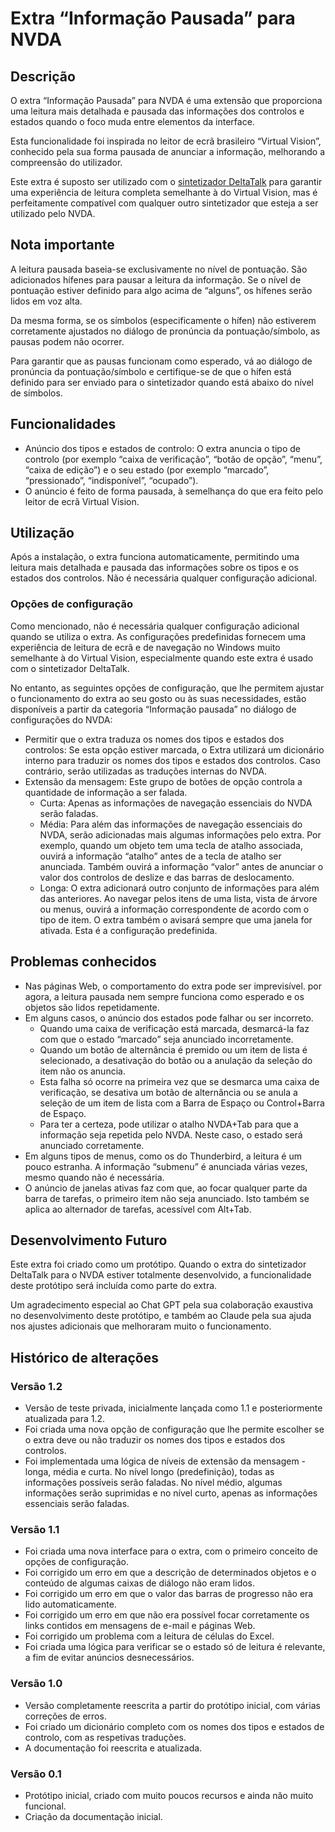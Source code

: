 # Extra “Informação Pausada” para NVDA

## Descrição

O extra “Informação Pausada” para NVDA é uma extensão que proporciona uma leitura mais detalhada e pausada das informações dos controlos e estados quando o foco muda entre elementos da interface.

Esta funcionalidade foi inspirada no leitor de ecrã brasileiro “Virtual Vision”, conhecido pela sua forma pausada de anunciar a informação, melhorando a compreensão do utilizador.

Este extra é suposto ser utilizado com o [sintetizador DeltaTalk](https://cld.pt/dl/download/2fbe0f2a-3a24-41f3-96f5-9ff9a5a88b07/DeltaTalk%20TTS.exe?dl=true) para garantir uma experiência de leitura completa semelhante à do Virtual Vision, mas é perfeitamente compatível com qualquer outro sintetizador que esteja a ser utilizado pelo NVDA.

## Nota importante
A leitura pausada baseia-se exclusivamente no nível de pontuação. São adicionados hífenes para pausar a leitura da informação. Se o nível de pontuação estiver definido para algo acima de “alguns”, os hífenes serão lidos em voz alta.

Da mesma forma, se os símbolos (especificamente o hífen) não estiverem corretamente ajustados no diálogo de pronúncia da pontuação/símbolo, as pausas podem não ocorrer.

Para garantir que as pausas funcionam como esperado, vá ao diálogo de pronúncia da pontuação/símbolo e certifique-se de que o hífen está definido para ser enviado para o sintetizador quando está abaixo do nível de símbolos.

## Funcionalidades

* Anúncio dos tipos e estados de controlo: O extra anuncia o tipo de controlo (por exemplo “caixa de verificação”, “botão de opção”, “menu”, “caixa de edição”) e o seu estado (por exemplo “marcado”, “pressionado”, “indisponível”, “ocupado”).
* O anúncio é feito de forma pausada, à semelhança do que era feito pelo leitor de ecrã Virtual Vision.

## Utilização

Após a instalação, o extra funciona automaticamente, permitindo uma leitura mais detalhada e pausada das informações sobre os tipos e os estados dos controlos. Não é necessária qualquer configuração adicional.

### Opções de configuração

Como mencionado, não é necessária qualquer configuração adicional quando se utiliza o extra. As configurações predefinidas fornecem uma experiência de leitura de ecrã e de navegação no Windows muito semelhante à do Virtual Vision, especialmente quando este extra é usado com o sintetizador DeltaTalk.

No entanto, as seguintes opções de configuração, que lhe permitem ajustar o funcionamento do extra ao seu gosto ou às suas necessidades, estão disponíveis a partir da categoria “Informação pausada” no diálogo de configurações do NVDA:

* Permitir que o extra traduza os nomes dos tipos e estados dos controlos: Se esta opção estiver marcada, o Extra utilizará um dicionário interno para traduzir os nomes dos tipos e estados dos controlos. Caso contrário, serão utilizadas as traduções internas do NVDA.
* Extensão da mensagem: Este grupo de botões de opção controla a quantidade de informação a ser falada.
    * Curta: Apenas as informações de navegação essenciais do NVDA serão faladas.
    * Média: Para além das informações de navegação essenciais do NVDA, serão adicionadas mais algumas informações pelo extra. Por exemplo, quando um objeto tem uma tecla de atalho associada, ouvirá a informação “atalho” antes de a tecla de atalho ser anunciada. Também ouvirá a informação “valor” antes de anunciar o valor dos controlos de deslize e das barras de deslocamento.
    * Longa: O extra adicionará outro conjunto de informações para além das anteriores. Ao navegar pelos itens de uma lista, vista de árvore ou menus, ouvirá a informação correspondente de acordo com o tipo de item. O extra também o avisará sempre que uma janela for ativada. Esta é a configuração predefinida.

## Problemas conhecidos

* Nas páginas Web, o comportamento do extra pode ser imprevisível. por agora, a leitura pausada nem sempre funciona como esperado e os objetos são lidos repetidamente.
* Em alguns casos, o anúncio dos estados pode falhar ou ser incorreto.
    * Quando uma caixa de verificação está marcada, desmarcá-la faz com que o estado “marcado” seja anunciado incorretamente.
    * Quando um botão de alternância é premido ou um item de lista é selecionado, a desativação do botão ou a anulação da seleção do item não os anuncia.
    * Esta falha só ocorre na primeira vez que se desmarca uma caixa de verificação, se desativa um botão de alternância ou se anula a seleção de um item de lista com a Barra de Espaço ou Control+Barra de Espaço.
    * Para ter a certeza, pode utilizar o atalho NVDA+Tab para que a informação seja repetida pelo NVDA. Neste caso, o estado será anunciado corretamente.
* Em alguns tipos de menus, como os do Thunderbird, a leitura é um pouco estranha. A informação “submenu” é anunciada várias vezes, mesmo quando não é necessária. 
* O anúncio de janelas ativas faz com que, ao focar qualquer parte da barra de tarefas, o primeiro item não seja anunciado. Isto também se aplica ao alternador de tarefas, acessível com Alt+Tab.

## Desenvolvimento Futuro

Este extra foi criado como um protótipo. Quando o extra do sintetizador DeltaTalk para o NVDA estiver totalmente desenvolvido, a funcionalidade deste protótipo será incluída como parte do extra.

Um agradecimento especial ao Chat GPT pela sua colaboração exaustiva no desenvolvimento deste protótipo, e também ao Claude pela sua ajuda nos ajustes adicionais que melhoraram muito o funcionamento.

## Histórico de alterações

### Versão 1.2

* Versão de teste privada, inicialmente lançada como 1.1 e posteriormente atualizada para 1.2.
* Foi criada uma nova opção de configuração que lhe permite escolher se o extra deve ou não traduzir os nomes dos tipos e estados dos controlos.
* Foi implementada uma lógica de níveis de extensão da mensagem - longa, média e curta. No nível longo (predefinição), todas as informações possíveis serão faladas. No nível médio, algumas informações serão suprimidas e no nível curto, apenas as informações essenciais serão faladas.

### Versão 1.1

* Foi criada uma nova interface para o extra, com o primeiro conceito de opções de configuração.
* Foi corrigido um erro em que a descrição de determinados objetos e o conteúdo de algumas caixas de diálogo não eram lidos.
* Foi corrigido um erro em que o valor das barras de progresso não era lido automaticamente.
* Foi corrigido um erro em que não era possível focar corretamente os links contidos em mensagens de e-mail e páginas Web.
* Foi corrigido um problema com a leitura de células do Excel.
* Foi criada uma lógica para verificar se o estado só de leitura é relevante, a fim de evitar anúncios desnecessários.

### Versão 1.0

* Versão completamente reescrita a partir do protótipo inicial, com várias correções de erros.
* Foi criado um dicionário completo com os nomes dos tipos e estados de controlo, com as respetivas traduções.
* A documentação foi reescrita e atualizada.

### Versão 0.1

* Protótipo inicial, criado com muito poucos recursos e ainda não muito funcional.
* Criação da documentação inicial.